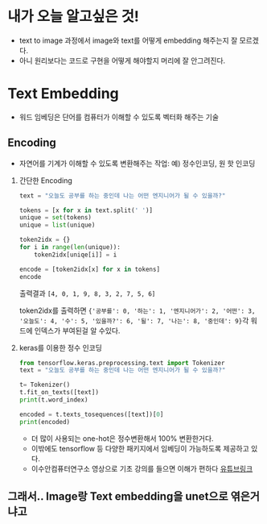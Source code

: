 # 내가 오늘 알고싶은 것!
- text to image 과정에서 image와 text를 어떻게 embedding 해주는지 잘 모르겠다.
- 아니 원리보다는 코드로 구현을 어떻게 해야할지 머리에 잘 안그려진다.

# Text Embedding
- 워드 임베딩은 단어를 컴퓨터가 이해할 수 있도록 벡터화 해주는 기술

## Encoding
- 자연어를 기계가 이해할 수 있도록 변환해주는 작업: 예) 정수인코딩, 원 핫 인코딩
1. 간단한 Encoding
    ```python
    text = "오늘도 공부를 하는 중인데 나는 어떤 엔지니어가 될 수 있을까?"

    tokens = [x for x in text.split(' ')]
    unique = set(tokens)
    unique = list(unique)

    token2idx = {}
    for i in range(len(unique)):
        token2idx[uniqe[i]] = i

    encode = [token2idx[x] for x in tokens]
    encode
    ```
    출력결과 `[4, 0, 1, 9, 8, 3, 2, 7, 5, 6]`

    token2idx를 출력하면 `{'공부를': 0,
    '하는': 1,
    '엔지니어가': 2,
    '어떤': 3,
    '오늘도': 4,
    '수': 5,
    '있을까?': 6,
    '될': 7,
    '나는': 8,
    '중인데': 9}`각 워드에 인덱스가 부여된걸 알 수있다.

 2. keras를 이용한 정수 인코딩
    ```python
    from tensorflow.keras.preprocessing.text import Tokenizer
    text = "오늘도 공부를 하는 중인데 나는 어떤 엔지니어가 될 수 있을까?"

    t= Tokenizer()
    t.fit_on_texts([text])
    print(t.word_index)

    encoded = t.texts_tosequences([text])[0]
    print(encoded)
    ```
    - 더 많이 사용되는 one-hot은 정수변환해서 100% 변환한거다.
    - 이밖에도 tensorflow 등 다양한 패키지에서 임베딩이 가능하도록 제공하고 있다.
    - 이수안컴퓨터연구소 영상으로 기초 강의를 들으면 이해가 편하다 [유튜브링크](https://www.youtube.com/watch?v=hR8Rvp-YNGg)

## 그래서..  Image랑 Text embedding을 unet으로 엮은거냐고
    


